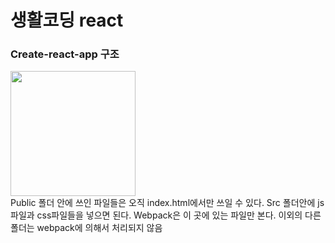 # 생활코딩 react
### Create-react-app 구조
<div>
  <img src="https://user-images.githubusercontent.com/52212226/101463592-f8574c80-3980-11eb-9ab1-5451eacfe2d8.png" width="200">
</div>
Public 폴더 안에 쓰인 파일들은 오직 index.html에서만 쓰일 수 있다. Src 폴더안에 js파일과 css파일들을 넣으면 된다. Webpack은 이 곳에 있는 파일만 본다. 이외의 다른 폴더는 webpack에 의해서 처리되지 않음    
